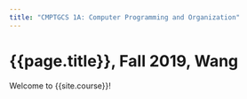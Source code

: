 ```yaml
---
title: "CMPTGCS 1A: Computer Programming and Organization"
---
```


# {{page.title}}, Fall 2019, Wang

Welcome to {{site.course}}!
